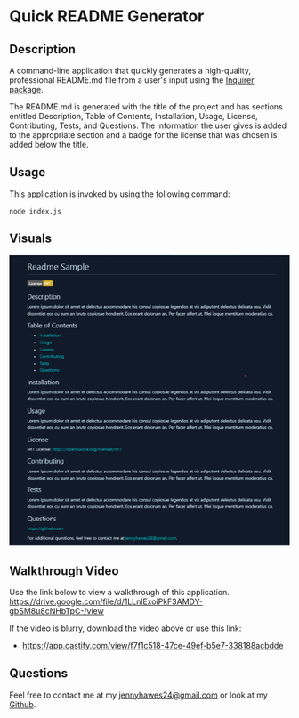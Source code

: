 # Quick README Generator

## Description

A command-line application that quickly generates a high-quality, professional README.md file from a user's input using the [Inquirer package](https://www.npmjs.com/package/inquirer/v/8.2.4).

The README.md is generated with the title of the project and has sections entitled Description, Table of Contents, Installation, Usage, License, Contributing, Tests, and Questions. The information the user gives is added to the appropriate section and a badge for the license that was chosen is added below the title.

## Usage

This application is invoked by using the following command:
``` 
node index.js
```

## Visuals

![screenshot of sample readme.md](./images/readme-sample.png)

## Walkthrough Video
Use the link below to view a walkthrough of this application.
https://drive.google.com/file/d/1LLnlExoiPkF3AMDY-gbSM8u8cNHbTpC-/view

If the video is blurry, download the video above or use this link: 
-   https://app.castify.com/view/f7f1c518-47ce-49ef-b5e7-338188acbdde

## Questions

Feel free to contact me at my jennyhawes24@gmail.com or look at my [Github](https://github.com/JenniferKiesler).

